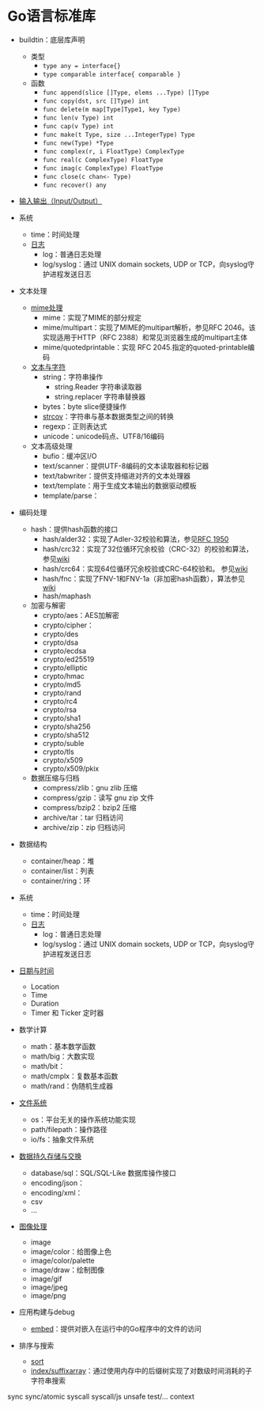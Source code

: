# Go语言标准库

- buildtin：底层库声明
  - 类型
    - `type any = interface{}`
    - `type comparable interface{ comparable }`
  - 函数
    - `func append(slice []Type, elems ...Type) []Type`
    - `func copy(dst, src []Type) int`
    - `func delete(m map[Type]Type1, key Type)`
    - `func len(v Type) int`
    - `func cap(v Type) int`
    - `func make(t Type, size ...IntegerType) Type`
    - `func new(Type) *Type`
    - `func complex(r, i FloatType) ComplexType`
    - `func real(c ComplexType) FloatType`
    - `func imag(c ComplexType) FloatType`
    - `func close(c chan<- Type)`
    - `func recover() any`
- [输入输出（Input/Output）](输入输出IO.docx)
- 系统
  - time：时间处理
  - [日志](../日志/日志库log.docx)
    - log：普通日志处理
    - log/syslog：通过 UNIX domain sockets, UDP or TCP，向syslog守护进程发送日志
- 文本处理
  - [mime处理](mime库.docx)
    - mime：实现了MIME的部分规定
    - mime/multipart：实现了MIME的multipart解析，参见RFC 2046。该实现适用于HTTP（RFC 2388）和常见浏览器生成的multipart主体
    - mime/quotedprintable：实现 RFC 2045.指定的quoted-printable编码
  - [文本与字符](文本与字符.docx)
    - string：字符串操作
      - string.Reader 字符串读取器
      - string.replacer 字符串替换器
    - bytes：byte slice便捷操作
    - [strcov](strconv.docx)：字符串与基本数据类型之间的转换
    - regexp：正则表达式
    - unicode：unicode码点、UTF8/16编码
  - 文本高级处理
    - bufio：缓冲区I/O
    - text/scanner：提供UTF-8编码的文本读取器和标记器
    - text/tabwriter：提供支持缩进对齐的文本处理器
    - text/template：用于生成文本输出的数据驱动模板
    - template/parse：
- 编码处理
  - hash：提供hash函数的接口
    - hash/alder32：实现了Adler-32校验和算法，参见[RFC 1950](https://www.rfc-editor.org/rfc/rfc1950)
    - hash/crc32：实现了32位循环冗余校验（CRC-32）的校验和算法，参见[wiki](http://en.wikipedia.org/wiki/Cyclic_redundancy_check)
    - hash/crc64：实现64位循环冗余校验或CRC-64校验和。 参见[wiki](http://en.wikipedia.org/wiki/Cyclic_redundancy_check)
    - hash/fnc：实现了FNV-1和FNV-1a（非加密hash函数），算法参见[wiki](http://en.wikipedia.org/wiki/Fowler%E2%80%93Noll%E2%80%93Vo_hash_function)
    - hash/maphash
  - 加密与解密
    - crypto/aes：AES加解密
    - crypto/cipher：
    - crypto/des
    - crypto/dsa
    - crypto/ecdsa
    - crypto/ed25519
    - crypto/elliptic
    - crypto/hmac
    - crypto/md5
    - crypto/rand
    - crypto/rc4
    - crypto/rsa
    - crypto/sha1
    - crypto/sha256
    - crypto/sha512
    - crypto/suble
    - crypto/tls
    - crypto/x509
    - crypto/x509/pkix
  - 数据压缩与归档
    - compress/zlib：gnu zlib 压缩
    - compress/gzip：读写 gnu zip 文件
    - compress/bzip2：bzip2 压缩
    - archive/tar：tar 归档访问
    - archive/zip：zip 归档访问
- 数据结构
  - container/heap：堆
  - container/list：列表
  - container/ring：环
- 系统
  - time：时间处理
  - [日志](../日志/日志库log.docx)
    - log：普通日志处理
    - log/syslog：通过 UNIX domain sockets, UDP or TCP，向syslog守护进程发送日志
- [日期与时间](日期与时间.docx)
  - Location
  - Time
  - Duration
  - Timer 和 Ticker 定时器
- 数学计算
  - math：基本数学函数
  - math/big：大数实现
  - math/bit：
  - math/cmplx：复数基本函数
  - math/rand：伪随机生成器
- [文件系统](文件系统.docx)
  - os：平台无关的操作系统功能实现
  - path/filepath：操作路径
  - io/fs：抽象文件系统
- [数据持久存储与交换](数据持久存储与交换.docx)
  - database/sql：SQL/SQL-Like 数据库操作接口
  - encoding/json：
  - encoding/xml：
  - csv
  - ...

- [图像处理](图片处理：image库.docx)
  - image 
  - image/color：给图像上色
  - image/color/palette
  - image/draw：绘制图像
  - image/gif
  - image/jpeg
  - image/png
- 应用构建与debug
  - [embed](embed.docx)：提供对嵌入在运行中的Go程序中的文件的访问
- 排序与搜索
  - [sort](sort.docx)
  - [index/suffixarray](字符串子串搜索：suffixarray库.docx)：通过使用内存中的后缀树实现了对数级时间消耗的子字符串搜索


sync
sync/atomic
syscall
syscall/js
unsafe
test/...
context